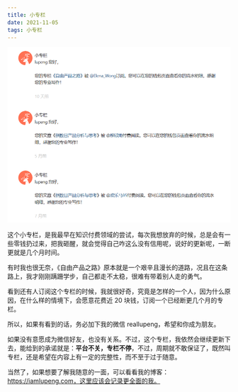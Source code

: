 ```yaml
---
title: 小专栏
date: 2021-11-05
tags: 小专栏
---
```




![](/image/2021-11-05-about-product-free/image-20211105172409784.png)

这个小专栏，是我最早在知识付费领域的尝试，每次我想放弃的时候，总是会有一些零钱扔过来，把我砸醒，就会觉得自己咋这么没有信用呢，说好的更新呢，一断更就是几个月时间。

有时我也很无奈，《自由产品之路》原本就是一个艰辛且漫长的道路，况且在这条路上，我才刚刚蹒跚学步，自己都走不太稳，很难有带着别人走的勇气。

看到还有人订阅这个专栏的时候，我就很好奇，究竟是怎样的一个人，因为什么原因，在什么样的情境下，会愿意花费近 20 块钱，订阅一个已经断更几个月的专栏。

所以，如果有看到的话，务必加下我的微信 reallupeng，希望和你成为朋友。

如果没有意愿成为微信好友，也没有关系。不过，这个专栏，我依然会继续更新下去，能给到的承诺就是：**平台不关，专栏不停**，不过，周期就不敢保证了，既然叫专栏，还是希望在内容上有一定的完整性，而不至于过于随意。

当然了，如果想要了解我随意的一面，可以看看我的博客：https://iamlupeng.com，这里应该会记录更全面的我。

